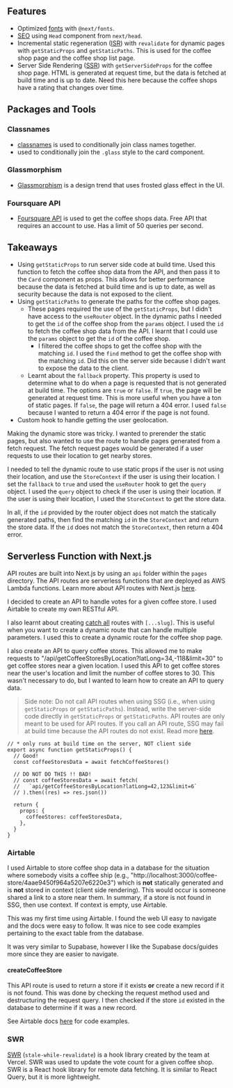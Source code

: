 ## Features

- Optimized [fonts](https://nextjs.org/docs/api-reference/next/font) with `@next/fonts`.
- [SEO](https://nextjs.org/docs/api-reference/next/head) using `Head` component from `next/head`.
- Incremental static regeneration ([ISR](https://nextjs.org/docs/basic-features/data-fetching/overview#incremental-static-regeneration)) with `revalidate` for dynamic pages with `getStaticProps` and `getStaticPaths`. This is used for the coffee shop page and the coffee shop list page.
- Server Side Rendering ([SSR](https://nextjs.org/docs/basic-features/pages#server-side-rendering)) with `getServerSideProps` for the coffee shop page. HTML is generated at request time, but the data is fetched at build time and is up to date. Need this here because the coffee shops have a rating that changes over time.

## Packages and Tools

### Classnames

- [classnames](https://www.npmjs.com/package/classnames) is used to conditionally join class names together.
- used to conditionally join the `.glass` style to the card component.

### Glassmorphism

- [Glassmorphism](https://hype4.academy/tools/glassmorphism-generator) is a design trend that uses frosted glass effect in the UI.

### Foursquare API

- [Foursquare API](https://developer.foursquare.com/) is used to get the coffee shops data. Free API that requires an account to use. Has a limit of 50 queries per second.

## Takeaways

- Using `getStaticProps` to run server side code at build time. Used this function to fetch the coffee shop data from the API, and then pass it to the `Card` component as props. This allows for better performance because the data is fetched at build time and is up to date, as well as security because the data is not exposed to the client.
- Using `getStaticPaths` to generate the paths for the coffee shop pages.
  - These pages required the use of the `getStaticProps`, but I didn't have access to the `useRouter` object. In the dynamic paths I needed to get the `id` of the coffee shop from the `params` object. I used the `id` to fetch the coffee shop data from the API. I learnt that I could use the `params` object to get the `id` of the coffee shop.
    - I filtered the coffee shops to get the coffee shop with the matching `id`. I used the `find` method to get the coffee shop with the matching `id`. Did this on the server side because I didn't want to expose the data to the client.
  - Learnt about the `fallback` property. This property is used to determine what to do when a page is requested that is not generated at build time. The options are `true` or `false`. If `true`, the page will be generated at request time. This is more useful when you have a ton of static pages. If `false`, the page will return a 404 error. I used `false` because I wanted to return a 404 error if the page is not found.
- Custom hook to handle getting the user geolocation.

Making the dynamic store was tricky. I wanted to prerender the static pages, but also wanted to use the route to handle pages generated from a fetch request. The fetch request pages would be generated if a user requests to use their location to get nearby stores. 

I needed to tell the dynamic route to use static props if the user is not using their location, and use the `StoreContext` if the user is using their location. I set the `fallback` to `true` and used the `useRouter` hook to get the `query` object. I used the `query` object to check if the user is using their location. If the user is using their location, I used the `StoreContext` to get the store data. 

In all, if the `id` provided by the router object does not match the statically generated paths, then find the matching `id` in the `StoreContext` and return the store data. If the `id` does not match the `StoreContext`, then return a 404 error.

## Serverless Function with Next.js

API routes are built into Next.js by using an `api` folder within the `pages` directory. The API routes are serverless functions that are deployed as AWS Lambda functions. Learn more about API routes with Next.js [here](https://nextjs.org/docs/api-routes/introduction).

I decided to create an API to handle votes for a given coffee store. I used Airtable to create my own RESTful API.

I also learnt about creating [catch all](https://nextjs.org/docs/routing/dynamic-routes#catch-all-routes) routes with `[...slug]`. This is useful when you want to create a dynamic route that can handle multiple parameters. I used this to create a dynamic route for the coffee shop page.

I also create an API to query coffee stores. This allowed me to make requests to "/api/getCoffeeStoresByLocation?latLong=34,-118&limit=30" to get coffee stores near a given location. I used this API to get coffee stores near the user's location and limit the number of coffee stores to 30. This wasn't necessary to do, but I wanted to learn how to create an API to query data. 

> Side note: Do not call API routes when using SSG (i.e., when using `getStaticProps` or `getStaticPaths`). Instead, write the server-side code directly in `getStaticProps` or `getStaticPaths`. API routes are only meant to be used for API routes. If you call an API route, SSG may fail at build time because the API routes do not exist. Read more [here](https://nextjs.org/docs/basic-features/data-fetching/get-static-props#write-server-side-code-directly).

```tsx
// * only runs at build time on the server, NOT client side
export async function getStaticProps() {
  // Good!
  const coffeeStoresData = await fetchCoffeeStores()

  // DO NOT DO THIS !! BAD!
  // const coffeeStoresData = await fetch(
  //   `api/getCoffeeStoresByLocation?latLong=42,123&limit=6`
  // ).then((res) => res.json())

  return {
    props: {
      coffeeStores: coffeeStoresData,
    },
  }
}
```

### Airtable

I used Airtable to store coffee shop data in a database for the situation where somebody visits a coffee ship (e.g., "http://localhost:3000/coffee-store/4aae9450f964a5207e6220e3") which is **not** statically generated and is **not** stored in context (client side rendering). This would occur is someone shared a link to a store near them. In summary, if a store is not found in SSG, then use context. If context is empty, use Airtable.

This was my first time using Airtable. I found the web UI easy to navigate and the docs were easy to follow. It was nice to see code examples pertaining to the exact table from the database. 

It was very similar to Supabase, however I like the Supabase docs/guides more since they are easier to navigate.

#### createCoffeeStore

This API route is used to return a store if it exists **or** create a new record if it is not found. This was done by checking the request method used and destructuring the request query. I then checked if the store `id` existed in the database to determine if it was a new record.

See  Airtable docs [here](https://airtable.com/appYvz3JZAuMoLwH8/api/docs#javascript/table:coffee-stores:list) for code examples.

### SWR

[SWR](https://swr.vercel.app/) (`stale-while-revalidate`) is a hook library created by the team at Vercel. SWR was used to update the vote count for a given coffee shop. SWR is a React hook library for remote data fetching. It is similar to React Query, but it is more lightweight.
